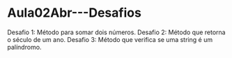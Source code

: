 # Aula02Abr---Desafios
Desafio 1: Método para somar dois números. Desafio 2: Método que retorna o século de um ano. Desafio 3: Método que verifica se uma string é um palíndromo.
